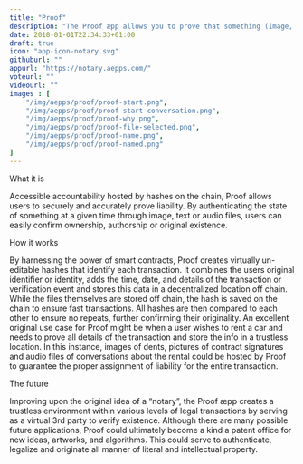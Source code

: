 ```yaml
---
title: "Proof"
description: "The Proof æpp allows you to prove that something (image, PDF, audio file etc.) existed at a certain point in time. By storing hashes on the chain, users can verify details like time and date, creating accessible and consolidated proof of liability."
date: 2018-01-01T22:34:33+01:00
draft: true
icon: "app-icon-notary.svg"
githuburl: ""
appurl: "https://notary.aepps.com/"
voteurl: ""
videourl: ""
images : [
	"/img/aepps/proof/proof-start.png",
	"/img/aepps/proof/proof-start-conversation.png",
	"/img/aepps/proof/proof-why.png",
	"/img/aepps/proof/proof-file-selected.png",
	"/img/aepps/proof/proof-name.png",
	"/img/aepps/proof/proof-named.png"
]
---
```


<p class="question">What it is</p>
<p class="answer">
Accessible accountability hosted by hashes on the chain, Proof allows users to securely and accurately prove liability. By authenticating the state of something at a given time through image, text or audio files, users can easily confirm ownership, authorship or original existence.
</p>
<p class="question">How it works</p>
<p class="answer">By harnessing the power of smart contracts, Proof creates virtually un-editable hashes that identify each transaction. It combines the users original identifier or identity, adds the time, date, and details of the transaction or verification event and stores this data in a decentralized location off chain. While the files themselves are stored off chain, the hash is saved on the chain to ensure fast transactions. All hashes are then compared to each other to ensure no repeats, further confirming their originality.
An excellent original use case for Proof might be when a user wishes to rent a car and needs to prove all details of the transaction and store the info in a trustless location. In this instance, images of dents, pictures of contract signatures and audio files of conversations about the rental could be hosted by Proof to guarantee the proper assignment of liability for the entire transaction. </p>
<p class="question">The future</p>
<p class="answer">Improving upon the original idea of a “notary”, the Proof æpp creates a trustless environment within various levels of legal transactions by serving as a virtual 3rd party to verify existence. Although there are many possible future applications, Proof could ultimately become a kind a patent office for new ideas, artworks, and algorithms. This could serve to authenticate, legalize and originate all manner of literal and intellectual property.</p>
